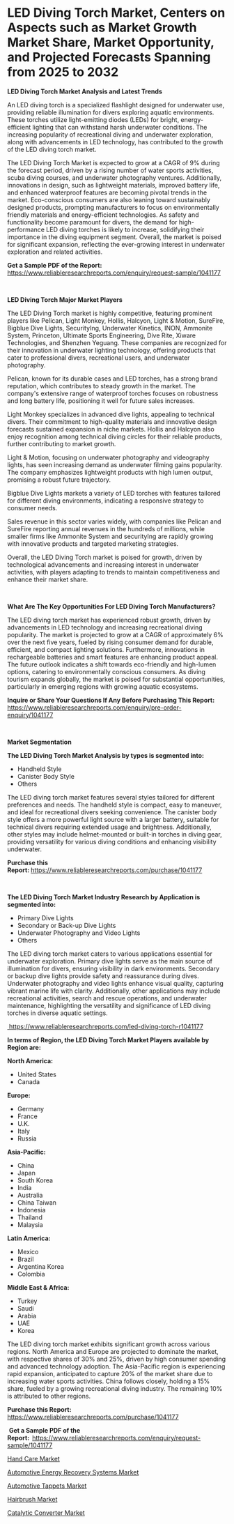<p><h1>LED Diving Torch Market, Centers on Aspects such as Market Growth Market Share, Market Opportunity, and Projected Forecasts Spanning from 2025 to 2032</h1></p><p><strong>LED Diving Torch Market Analysis and Latest Trends</strong></p>
<p><p>An LED diving torch is a specialized flashlight designed for underwater use, providing reliable illumination for divers exploring aquatic environments. These torches utilize light-emitting diodes (LEDs) for bright, energy-efficient lighting that can withstand harsh underwater conditions. The increasing popularity of recreational diving and underwater exploration, along with advancements in LED technology, has contributed to the growth of the LED diving torch market.</p><p>The LED Diving Torch Market is expected to grow at a CAGR of 9% during the forecast period, driven by a rising number of water sports activities, scuba diving courses, and underwater photography ventures. Additionally, innovations in design, such as lightweight materials, improved battery life, and enhanced waterproof features are becoming pivotal trends in the market. Eco-conscious consumers are also leaning toward sustainably designed products, prompting manufacturers to focus on environmentally friendly materials and energy-efficient technologies. As safety and functionality become paramount for divers, the demand for high-performance LED diving torches is likely to increase, solidifying their importance in the diving equipment segment. Overall, the market is poised for significant expansion, reflecting the ever-growing interest in underwater exploration and related activities.</p></p>
<p><strong>Get a Sample PDF of the Report:&nbsp;</strong> <a href="https://www.reliableresearchreports.com/enquiry/request-sample/1041177?utm_campaign=13&utm_medium=2&utm_source=Github&utm_content=ia&utm_term=06022025&utm_id=led-diving-torch">https://www.reliableresearchreports.com/enquiry/request-sample/1041177</a></p>
<p>&nbsp;</p>
<p><strong>LED Diving Torch Major Market Players</strong></p>
<p><p>The LED Diving Torch market is highly competitive, featuring prominent players like Pelican, Light Monkey, Hollis, Halcyon, Light & Motion, SureFire, Bigblue Dive Lights, SecurityIng, Underwater Kinetics, INON, Ammonite System, Princeton, Ultimate Sports Engineering, Dive Rite, Xiware Technologies, and Shenzhen Yeguang. These companies are recognized for their innovation in underwater lighting technology, offering products that cater to professional divers, recreational users, and underwater photography.</p><p>Pelican, known for its durable cases and LED torches, has a strong brand reputation, which contributes to steady growth in the market. The company's extensive range of waterproof torches focuses on robustness and long battery life, positioning it well for future sales increases.</p><p>Light Monkey specializes in advanced dive lights, appealing to technical divers. Their commitment to high-quality materials and innovative design forecasts sustained expansion in niche markets. Hollis and Halcyon also enjoy recognition among technical diving circles for their reliable products, further contributing to market growth.</p><p>Light & Motion, focusing on underwater photography and videography lights, has seen increasing demand as underwater filming gains popularity. The company emphasizes lightweight products with high lumen output, promising a robust future trajectory.</p><p>Bigblue Dive Lights markets a variety of LED torches with features tailored for different diving environments, indicating a responsive strategy to consumer needs.</p><p>Sales revenue in this sector varies widely, with companies like Pelican and SureFire reporting annual revenues in the hundreds of millions, while smaller firms like Ammonite System and securityIng are rapidly growing with innovative products and targeted marketing strategies.</p><p>Overall, the LED Diving Torch market is poised for growth, driven by technological advancements and increasing interest in underwater activities, with players adapting to trends to maintain competitiveness and enhance their market share.</p></p>
<p>&nbsp;</p>
<p><strong>What Are The Key Opportunities For LED Diving Torch Manufacturers?</strong></p>
<p><p>The LED diving torch market has experienced robust growth, driven by advancements in LED technology and increasing recreational diving popularity. The market is projected to grow at a CAGR of approximately 6% over the next five years, fueled by rising consumer demand for durable, efficient, and compact lighting solutions. Furthermore, innovations in rechargeable batteries and smart features are enhancing product appeal. The future outlook indicates a shift towards eco-friendly and high-lumen options, catering to environmentally conscious consumers. As diving tourism expands globally, the market is poised for substantial opportunities, particularly in emerging regions with growing aquatic ecosystems.</p></p>
<p><strong>Inquire or Share Your Questions If Any Before Purchasing This Report:</strong> <a href="https://www.reliableresearchreports.com/enquiry/pre-order-enquiry/1041177?utm_campaign=13&utm_medium=2&utm_source=Github&utm_content=ia&utm_term=06022025&utm_id=led-diving-torch">https://www.reliableresearchreports.com/enquiry/pre-order-enquiry/1041177</a></p>
<p>&nbsp;</p>
<p><strong>Market Segmentation</strong></p>
<p><strong>The LED Diving Torch Market Analysis by types is segmented into:</strong></p>
<p><ul><li>Handheld Style</li><li>Canister Body Style</li><li>Others</li></ul></p>
<p><p>The LED diving torch market features several styles tailored for different preferences and needs. The handheld style is compact, easy to maneuver, and ideal for recreational divers seeking convenience. The canister body style offers a more powerful light source with a larger battery, suitable for technical divers requiring extended usage and brightness. Additionally, other styles may include helmet-mounted or built-in torches in diving gear, providing versatility for various diving conditions and enhancing visibility underwater.</p></p>
<p><strong>Purchase this Report:&nbsp;</strong><a href="https://www.reliableresearchreports.com/purchase/1041177?utm_campaign=13&utm_medium=2&utm_source=Github&utm_content=ia&utm_term=06022025&utm_id=led-diving-torch">https://www.reliableresearchreports.com/purchase/1041177</a></p>
<p>&nbsp;</p>
<p><strong>The LED Diving Torch Market Industry Research by Application is segmented into:</strong></p>
<p><ul><li>Primary Dive Lights</li><li>Secondary or Back-up Dive Lights</li><li>Underwater Photography and Video Lights</li><li>Others</li></ul></p>
<p><p>The LED diving torch market caters to various applications essential for underwater exploration. Primary dive lights serve as the main source of illumination for divers, ensuring visibility in dark environments. Secondary or backup dive lights provide safety and reassurance during dives. Underwater photography and video lights enhance visual quality, capturing vibrant marine life with clarity. Additionally, other applications may include recreational activities, search and rescue operations, and underwater maintenance, highlighting the versatility and significance of LED diving torches in diverse aquatic settings.</p></p>
<p><a href="https://www.reliableresearchreports.com/led-diving-torch-r1041177?utm_campaign=13&utm_medium=2&utm_source=Github&utm_content=ia&utm_term=06022025&utm_id=led-diving-torch">&nbsp;https://www.reliableresearchreports.com/led-diving-torch-r1041177</a></p>
<p><strong>In terms of Region, the LED Diving Torch Market Players available by Region are:</strong></p>
<p>
    <p> <strong> North America: </strong>
        <ul>
            <li>United States</li>
            <li>Canada</li>
        </ul>
        </p> 
    <p> <strong> Europe: </strong>
        <ul>
            <li>Germany</li>
            <li>France</li>
            <li>U.K.</li>
            <li>Italy</li>
            <li>Russia</li>
        </ul>
        </p> 
    <p> <strong> Asia-Pacific: </strong>
        <ul>
            <li>China</li>
            <li>Japan</li>
            <li>South Korea</li>
            <li>India</li>
            <li>Australia</li>
            <li>China Taiwan</li>
            <li>Indonesia</li>
            <li>Thailand</li>
            <li>Malaysia</li>
        </ul>
        </p> 
    <p> <strong> Latin America: </strong>
        <ul>
            <li>Mexico</li>
            <li>Brazil</li>
            <li>Argentina Korea</li>
            <li>Colombia</li>
        </ul>
        </p> 
    <p> <strong> Middle East & Africa: </strong>
        <ul>
            <li>Turkey</li>
            <li>Saudi</li>
            <li>Arabia</li>
            <li>UAE</li>
            <li>Korea</li>
        </ul>
    </p>
    </p>
<p><p>The LED diving torch market exhibits significant growth across various regions. North America and Europe are projected to dominate the market, with respective shares of 30% and 25%, driven by high consumer spending and advanced technology adoption. The Asia-Pacific region is experiencing rapid expansion, anticipated to capture 20% of the market share due to increasing water sports activities. China follows closely, holding a 15% share, fueled by a growing recreational diving industry. The remaining 10% is attributed to other regions.</p></p>
<p><strong>Purchase this Report: </strong><a href="https://www.reliableresearchreports.com/purchase/1041177?utm_campaign=13&utm_medium=2&utm_source=Github&utm_content=ia&utm_term=06022025&utm_id=led-diving-torch">https://www.reliableresearchreports.com/purchase/1041177</a></p>
<p>&nbsp;<strong>Get a Sample PDF of the Report:&nbsp;&nbsp;</strong><a href="https://www.reliableresearchreports.com/enquiry/request-sample/1041177?utm_campaign=13&utm_medium=2&utm_source=Github&utm_content=ia&utm_term=06022025&utm_id=led-diving-torch">https://www.reliableresearchreports.com/enquiry/request-sample/1041177</a></p>
<p><strong></strong></p>
<p><p><a href="https://github.com/dolorespeddico90/Market-Research-Report-List-1/blob/main/hand-care-market.md?utm_campaign=13&utm_medium=2&utm_source=Github&utm_content=ia&utm_term=06022025&utm_id=led-diving-torch">Hand Care Market</a></p><p><a href="https://www.linkedin.com/pulse/comprehending-rapid-growth-global-automotive-energy-recovery-1fvre?utm_campaign=13&utm_medium=2&utm_source=Github&utm_content=ia&utm_term=06022025&utm_id=led-diving-torch">Automotive Energy Recovery Systems Market</a></p><p><a href="https://www.linkedin.com/pulse/comprehensive-report-automotive-tappets-market-types-applications-bgfmc?utm_campaign=13&utm_medium=2&utm_source=Github&utm_content=ia&utm_term=06022025&utm_id=led-diving-torch">Automotive Tappets Market</a></p><p><a href="https://github.com/krinerstormy331/Market-Research-Report-List-1/blob/main/hairbrush-market.md?utm_campaign=13&utm_medium=2&utm_source=Github&utm_content=ia&utm_term=06022025&utm_id=led-diving-torch">Hairbrush Market</a></p><p><a href="https://www.linkedin.com/pulse/understanding-supply-demand-dynamics-insights-from-catalytic-4shbe?utm_campaign=13&utm_medium=2&utm_source=Github&utm_content=ia&utm_term=06022025&utm_id=led-diving-torch">Catalytic Converter Market</a></p></p>